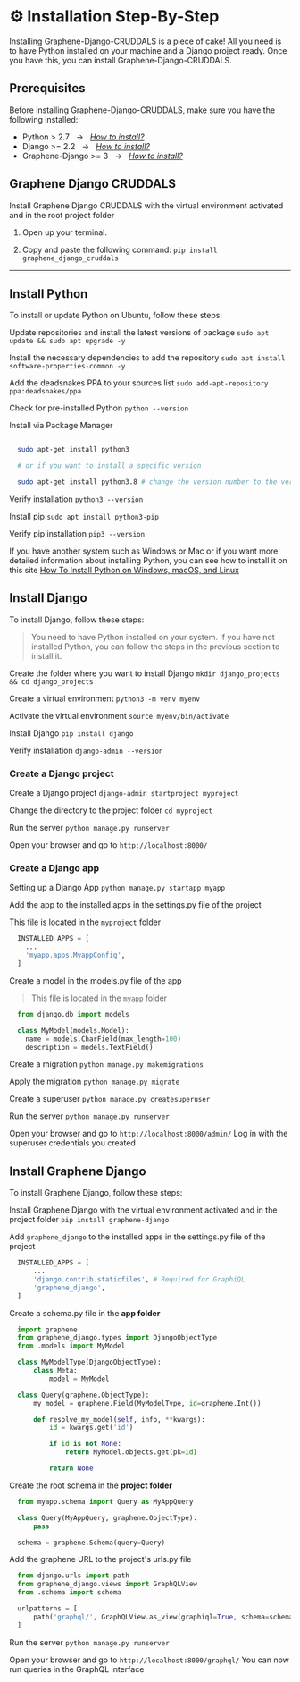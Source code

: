 
# ⚙️ Installation Step-By-Step

Installing Graphene-Django-CRUDDALS is a piece of cake! All you need is to have Python installed on your machine and a Django project ready. Once you have this, you can install Graphene-Django-CRUDDALS.

## Prerequisites

Before installing Graphene-Django-CRUDDALS, make sure you have the following installed:

* Python > 2.7  &nbsp;&nbsp;→&nbsp;&nbsp; [*How to install?*](#python)
* Django >= 2.2 &nbsp;&nbsp;→&nbsp;&nbsp; [*How to install?*](#django)
* Graphene-Django >= 3 &nbsp;&nbsp;→&nbsp;&nbsp; [*How to install?*](#graphene-django)

## Graphene Django CRUDDALS

Install Graphene Django CRUDDALS with the virtual environment activated and in the root project folder

1. Open up your terminal.

2. Copy and paste the following command:
`pip install graphene_django_cruddals`

---

## <a id="python"></a>Install Python

To install or update Python on Ubuntu, follow these steps:

Update repositories and install the latest versions of package
`sudo apt update && sudo apt upgrade -y`

Install the necessary dependencies to add the repository
`sudo apt install software-properties-common -y`

Add the deadsnakes PPA to your sources list
`sudo add-apt-repository ppa:deadsnakes/ppa`

Check for pre-installed Python
`python --version`

Install via Package Manager

```bash

  sudo apt-get install python3

  # or if you want to install a specific version

  sudo apt-get install python3.8 # change the version number to the version you want to install

```

Verify installation
`python3 --version`

Install pip
`sudo apt install python3-pip`

Verify pip installation
`pip3 --version`

If you have another system such as Windows or Mac or if you want more detailed information about installing Python, you can see how to install it on this site [How To Install Python on Windows, macOS, and Linux](https://kinsta.com/knowledgebase/install-python/)

## <a id="django"></a>Install Django
To install Django, follow these steps:


 >You need to have Python installed on your system. If you have not installed Python, you can follow the steps in the previous section to install it.



Create the folder where you want to install Django
`mkdir django_projects && cd django_projects`

Create a virtual environment
`python3 -m venv myenv`

Activate the virtual environment
`source myenv/bin/activate`

Install Django
`pip install django`

Verify installation
`django-admin --version`

###  Create a Django project

Create a Django project
`django-admin startproject myproject`

Change the directory to the project folder
`cd myproject`

Run the server
`python manage.py runserver`

Open your browser and go to `http://localhost:8000/`

###  Create a Django app

Setting up a Django App
`python manage.py startapp myapp`

Add the app to the installed apps in the settings.py file of the project

This file is located in the `myproject` folder

```python
  INSTALLED_APPS = [
    ...
    'myapp.apps.MyappConfig',
  ]
```

Create a model in the models.py file of the app

> This file is located in the `myapp` folder

```python
  from django.db import models

  class MyModel(models.Model):
    name = models.CharField(max_length=100)
    description = models.TextField()
```

Create a migration
`python manage.py makemigrations`

Apply the migration
`python manage.py migrate`

Create a superuser
`python manage.py createsuperuser`

Run the server
`python manage.py runserver`

Open your browser and go to `http://localhost:8000/admin/`
Log in with the superuser credentials you created


## <a id="graphene-django"></a>Install Graphene Django

To install Graphene Django, follow these steps:

Install Graphene Django with the virtual environment activated and in the project folder
`pip install graphene-django`

Add `graphene_django` to the installed apps in the settings.py file of the project
```python
  INSTALLED_APPS = [
      ...
      'django.contrib.staticfiles', # Required for GraphiQL
      'graphene_django',
  ]
```

Create a schema.py file in the **app folder**
```python
  import graphene
  from graphene_django.types import DjangoObjectType
  from .models import MyModel

  class MyModelType(DjangoObjectType):
      class Meta:
          model = MyModel

  class Query(graphene.ObjectType):
      my_model = graphene.Field(MyModelType, id=graphene.Int())

      def resolve_my_model(self, info, **kwargs):
          id = kwargs.get('id')

          if id is not None:
              return MyModel.objects.get(pk=id)

          return None
```

Create the root schema in the **project folder**
```python
  from myapp.schema import Query as MyAppQuery

  class Query(MyAppQuery, graphene.ObjectType):
      pass

  schema = graphene.Schema(query=Query)
```

Add the graphene URL to the project's urls.py file
```python
  from django.urls import path
  from graphene_django.views import GraphQLView
  from .schema import schema

  urlpatterns = [
      path('graphql/', GraphQLView.as_view(graphiql=True, schema=schema)),
  ]
```

Run the server
  `python manage.py runserver`

Open your browser and go to `http://localhost:8000/graphql/`
You can now run queries in the GraphQL interface





